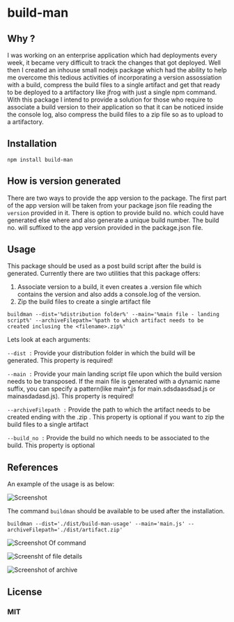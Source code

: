 # build-man

## Why ?
I was working on an enterprise application which had deployments every week, it became very difficult to track the changes that got deployed. Well then I created an inhouse small nodejs package which had the ability to help me overcome this tedious activities of incorporating a version assossiation with a build, compress the build files to a single artifact and get that ready to be deployed to a artifactory like jfrog with just a single npm command. With this package I intend to provide a solution for those who require to associate a build version to their application so that it can be noticed inside the console log, also compress the build files to a zip file so as to upload to a artifactory.

## Installation

```
npm install build-man
```

## How is version generated

There are two ways to provide the app version to the package. The first part of the app version will be taken from your package json file reading the ```version``` provided in it. There is option to provide build no. which could have generated else where and also generate a unique build number. The build no. will suffixed to the app version provided in the package.json file.

## Usage

This package should be used as a post build script after the build is generated. Currently there are two utilities that this package offers:

1. Associate version to a build, it even creates a .version file which contains the version and also adds a console.log of the version.
2. Zip the build files to create a single artifact file

```
buildman --dist='%distribution folder%' --main='%main file - landing script%' --archiveFilepath='%path to which artifact needs to be created inclusing the <filename>.zip%'
```

Lets look at each arguments:

```--dist :``` Provide your distribution folder in which the build will be generated. This property is required!

```--main :``` Provide your main landing script file upon which the build version needs to be transposed. If the main file is generated with a dynamic name suffix, you can specify a pattern(like main*.js for main.sdsdaasdsad.js or mainasdadasd.js). This property is required!

```--archiveFilepath :``` Provide the path to which the artifact needs to be created ending with the <filename>.zip . This property is optional if you want to zip the build files to a single artifact

```--build_no :``` Provide the build no which needs to be associated to the build. This property is optional

## References

An example of the usage is as below:

![Screenshot](./assets/npm_script.png)

The command ```buildman``` should be available to be used after the installation.
```
buildman --dist='./dist/build-man-usage' --main='main.js' --archiveFilepath='./dist/artifact.zip'
```
![Screenshot Of command](./assets/cmd_run.png)

![Screensht of file details](./assets/file-details.png)

![Screenshot of archive](./assets/archive.png)

## License

### MIT

